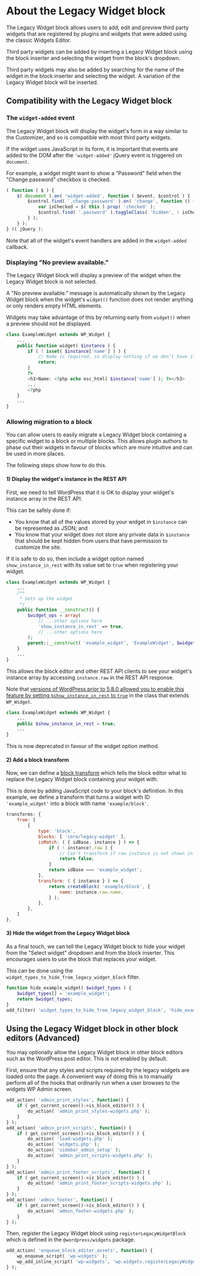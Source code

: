 # About the Legacy Widget block

The Legacy Widget block allows users to add, edit and preview third party widgets that are registered by plugins and widgets that were added using the classic Widgets Editor.

Third party widgets can be added by inserting a Legacy Widget block using the block inserter and selecting the widget from the block's dropdown.

Third party widgets may also be added by searching for the name of the widget in the block inserter and selecting the widget. A variation of the Legacy Widget block will be inserted.

## Compatibility with the Legacy Widget block

### The `widget-added` event

The Legacy Widget block will display the widget's form in a way similar to the Customizer, and so is compatible with most third party widgets.

If the widget uses JavaScript in its form, it is important that events are added to the DOM after the `'widget-added'` jQuery event is triggered on `document`.

For example, a widget might want to show a "Password" field when the "Change password" checkbox is checked.

```js
( function ( $ ) {
	$( document ).on( 'widget-added', function ( $event, $control ) {
		$control.find( '.change-password' ).on( 'change', function () {
			var isChecked = $( this ).prop( 'checked' );
			$control.find( '.password' ).toggleClass( 'hidden', ! isChecked );
		} );
	} );
} )( jQuery );
```

Note that all of the widget's event handlers are added in the `widget-added` callback.

### Displaying "No preview available."

The Legacy Widget block will display a preview of the widget when the Legacy Widget block is not selected.

A "No preview available." message is automatically shown by the Legacy Widget block when the widget's `widget()` function does not render anything or only renders empty HTML elements.

Widgets may take advantage of this by returning early from `widget()` when a preview should not be displayed.

```php
class ExampleWidget extends WP_Widget {
	...
	public function widget( $instance ) {
		if ( ! isset( $instance['name'] ) ) {
			// Name is required, so display nothing if we don't have it.
			return;
		}
		?>
		<h3>Name: <?php echo esc_html( $instance['name'] ); ?></h3>
		...
		<?php
	}
	...
}
```

### Allowing migration to a block

You can allow users to easily migrate a Legacy Widget block containing a specific widget to a block or multiple blocks. This allows plugin authors to phase out their widgets in favour of blocks which are more intuitive and can be used in more places.

The following steps show how to do this.

#### 1) Display the widget's instance in the REST API

First, we need to tell WordPress that it is OK to display your widget's instance array in the REST API.

This can be safely done if:

-   You know that all of the values stored by your widget in `$instance` can be represented as JSON; and
-   You know that your widget does not store any private data in `$instance` that should be kept hidden from users that have permission to customize the site.

If it is safe to do so, then include a widget option named `show_instance_in_rest` with its value set to `true` when registering your widget.

```php
class ExampleWidget extends WP_Widget {
	...
	/**
	 * Sets up the widget
	 */
	public function __construct() {
		$widget_ops = array(
			// ...other options here
			'show_instance_in_rest' => true,
			// ...other options here
		);
		parent::__construct( 'example_widget', 'ExampleWidget', $widget_ops );
	}
	...
}
```

This allows the block editor and other REST API clients to see your widget's instance array by accessing `instance.raw` in the REST API response.

Note that [versions of WordPress prior to 5.8.0 allowed you to enable this feature by setting `$show_instance_in_rest` to `true`](https://core.trac.wordpress.org/ticket/53332) in the class that extends `WP_Widget`.

```php
class ExampleWidget extends WP_Widget {
	...
	public $show_instance_in_rest = true;
	...
}
```

This is now deprecated in favour of the widget option method.

#### 2) Add a block transform

Now, we can define a [block transform](https://developer.wordpress.org/block-editor/reference-guides/block-api/block-transforms/) which tells the block editor what to replace the Legacy Widget block containing your widget with.

This is done by adding JavaScript code to your block's definition. In this example, we define a transform that turns a widget with ID `'example_widget'` into a block with name `'example/block'`.

```js
transforms: {
	from: [
		{
			type: 'block',
			blocks: [ 'core/legacy-widget' ],
			isMatch: ( { idBase, instance } ) => {
				if ( ! instance?.raw ) {
					// Can't transform if raw instance is not shown in REST API.
					return false;
				}
				return idBase === 'example_widget';
			},
			transform: ( { instance } ) => {
				return createBlock( 'example/block', {
					name: instance.raw.name,
				} );
			},
		},
	]
},
```

#### 3) Hide the widget from the Legacy Widget block

As a final touch, we can tell the Legacy Widget block to hide your widget from the "Select widget" dropdown and from the block inserter. This encourages users to use the block that replaces your widget.

This can be done using the `widget_types_to_hide_from_legacy_widget_block` filter.

```php
function hide_example_widget( $widget_types ) {
	$widget_types[] = 'example_widget';
	return $widget_types;
}
add_filter( 'widget_types_to_hide_from_legacy_widget_block', 'hide_example_widget' );
```

## Using the Legacy Widget block in other block editors (Advanced)

You may optionally allow the Legacy Widget block in other block editors such as
the WordPress post editor. This is not enabled by default.

First, ensure that any styles and scripts required by the legacy widgets are
loaded onto the page. A convenient way of doing this is to manually perform all
of the hooks that ordinarily run when a user browses to the widgets WP Admin
screen.

```php
add_action( 'admin_print_styles', function() {
	if ( get_current_screen()->is_block_editor() ) {
		do_action( 'admin_print_styles-widgets.php' );
	}
} );
add_action( 'admin_print_scripts', function() {
	if ( get_current_screen()->is_block_editor() ) {
		do_action( 'load-widgets.php' );
		do_action( 'widgets.php' );
		do_action( 'sidebar_admin_setup' );
		do_action( 'admin_print_scripts-widgets.php' );
	}
} );
add_action( 'admin_print_footer_scripts', function() {
	if ( get_current_screen()->is_block_editor() ) {
		do_action( 'admin_print_footer_scripts-widgets.php' );
	}
} );
add_action( 'admin_footer', function() {
	if ( get_current_screen()->is_block_editor() ) {
		do_action( 'admin_footer-widgets.php' );
	}
} );
```

Then, register the Legacy Widget block using `registerLegacyWidgetBlock` which
is defined in the `@wordpress/widgets` package.

```php
add_action( 'enqueue_block_editor_assets', function() {
	wp_enqueue_script( 'wp-widgets' );
	wp_add_inline_script( 'wp-widgets', 'wp.widgets.registerLegacyWidgetBlock()' );
} );
```
